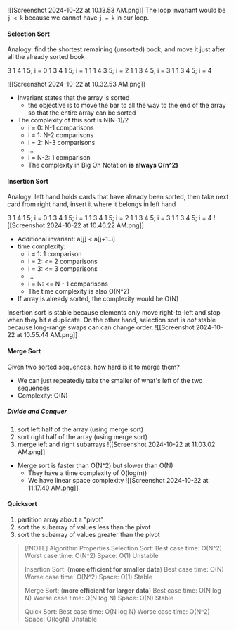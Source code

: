 ![[Screenshot 2024-10-22 at 10.13.53 AM.png]]
The loop invariant would be `j < k` because we cannot have `j = k` in our loop. 
#### Selection Sort 
Analogy: find the shortest remaining (unsorted) book, and move it just after all the already sorted book 

3 1 4 1 5; i = 0
1 3 4 1 5; i = 1
1 1 4 3 5; i = 2
1 1 3 4 5; i = 3
1 1 3 4 5; i = 4

![[Screenshot 2024-10-22 at 10.32.53 AM.png]]
- Invariant states that the array is sorted 
	- the objective is to move the bar to all the way to the end of the array so that the entire array can be sorted 
- The complexity of this sort is N(N-1)/2
	- i = 0: N-1 comparisons 
	- i = 1: N-2 comparisons 
	- i = 2: N-3 comparisons 
	- ...
	- i = N-2: 1 comparison 
	- The complexity in Big Oh Notation **is always O(n^2)** 
#### Insertion Sort 
Analogy: left hand holds cards that have already been sorted, then take next card from right hand, insert it where it belongs in left hand 

3 1 4 1 5; i = 0
1 3 4 1 5; i = 1
1 3 4 1 5; i = 2
1 1 3 4 5; i = 3
1 1 3 4 5; i = 4
![[Screenshot 2024-10-22 at 10.46.22 AM.png]]
- Additional invariant: a[j] < a[j+1..i]
- time complexity: 
	- i = 1: 1 comparison
	- i = 2: <= 2 comparisons 
	- i = 3: <= 3 comparisons 
	- ...
	- i = N: <= N - 1 comparisons 
	- The time complexity is also O(N^2) 
- If array is already sorted, the complexity would be O(N)

Insertion sort is stable because elements only move right-to-left and stop when they hit a duplicate. On the other hand, selection sort is *not* stable because long-range swaps can can change order. 
![[Screenshot 2024-10-22 at 10.55.44 AM.png]]
#### Merge Sort 
Given two sorted sequences, how hard is it to merge them? 
- We can just repeatedly take the smaller of what's left of the two sequences 
- Complexity: O(N)
##### Divide and Conquer 
1. sort left half of the array (using merge sort)
2. sort right half of the array (using merge sort)
3. merge left and right subarrays 
![[Screenshot 2024-10-22 at 11.03.02 AM.png]]
- Merge sort is faster than O(N^2) but slower than O(N)
	- They have a time complexity of O(log(n))
	- We have linear space complexity 
![[Screenshot 2024-10-22 at 11.17.40 AM.png]]
#### Quicksort 
1. partition array about a "pivot"
2. sort the subarray of values less than the pivot
3. sort the subarray of values greater than the pivot 


> [!NOTE] Algorithm Properties
> Selection Sort: 
> 	Best case time: O(N^2)
> 	Worst case time: O(N^2)
> 	Space: O(1)
> 	Unstable 
> 	
> Insertion Sort: (**more efficient for smaller data**)
> 	Best case time: O(N)
> 	Worse case time: O(N^2)
> 	Space: O(1)
> 	Stable
> 	
> Merge Sort: (**more efficient for larger data**)
> 	Best case time: O(N log N)
> 	Worse case time: O(N log N)
> 	Space: O(N)
> 	Stable 
> 	
> Quick Sort: 
> 	Best case time: O(N log N)
> 	Worse case time: O(N^2)
> 	Space: O(logN)
> 	Unstable
